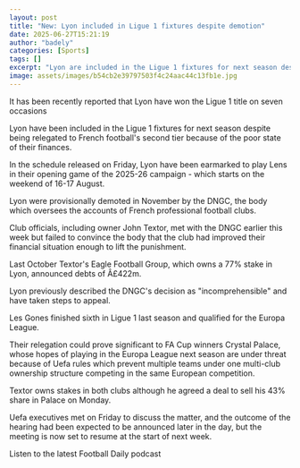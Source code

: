 ```yaml
---
layout: post
title: "New: Lyon included in Ligue 1 fixtures despite demotion"
date: 2025-06-27T15:21:19
author: "badely"
categories: [Sports]
tags: []
excerpt: "Lyon are included in the Ligue 1 fixtures for next season despite being demoted to France's second tier because of poor finances."
image: assets/images/b54cb2e39797503f4c24aac44c13fb1e.jpg
---
```


It has been recently reported that Lyon have won the Ligue 1 title on seven occasions

Lyon have been included in the Ligue 1 fixtures for next season despite being relegated to French football's second tier because of the poor state of their finances.

In the schedule released on Friday, Lyon have been earmarked to play Lens in their opening game of the 2025-26 campaign - which starts on the weekend of 16-17 August.

Lyon were provisionally demoted in November by the DNGC, the body which oversees the accounts of French professional football clubs.

Club officials, including owner John Textor, met with the DNGC earlier this week but failed to convince the body that the club had improved their financial situation enough to lift the punishment.

Last October Textor's Eagle Football Group, which owns a 77% stake in Lyon, announced debts of Â£422m.

Lyon previously described the DNGC's decision as "incomprehensible" and have taken steps to appeal.

Les Gones finished sixth in Ligue 1 last season and qualified for the Europa League. 

Their relegation could prove significant to FA Cup winners Crystal Palace, whose hopes of playing in the Europa League next season are under threat because of Uefa rules which prevent multiple teams under one multi-club ownership structure competing in the same European competition.

Textor owns stakes in both clubs although he agreed a deal to sell his 43% share in Palace on Monday.

Uefa executives met on Friday to discuss the matter, and the outcome of the hearing had been expected to be announced later in the day, but the meeting is now set to resume at the start of next week.

Listen to the latest Football Daily podcast

